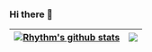 ### Hi there 👋

<!--
**rhythmbhandari/rhythmbhandari** is a ✨ _special_ ✨ repository because its `README.md` (this file) appears on your GitHub profile.

Here are some ideas to get you started:

- 🔭 I’m currently working on ...
- 🌱 I’m currently learning ...
- 👯 I’m looking to collaborate on ...
- 🤔 I’m looking for help with ...
- 💬 Ask me about ...
- 📫 How to reach me: ...
- 😄 Pronouns: ...
- ⚡ Fun fact: ...
-->



| <a href="https://github.com/rhythmbhandari/github-readme-stats"><img align="center" src="https://github-readme-stats.vercel.app/api?username=rhythmbhandari&show_icons=true&include_all_commits=true&theme=buefy&hide_border=true" alt="Rhythm's github stats" /></a> | <a href="https://github.com/rhythmbhandari/github-readme-stats"><img align="center" src="https://github-readme-stats.vercel.app/api/top-langs/?username=rhythmbhandari&layout=compact&theme=buefy&hide_border=true" /></a> |
| ------------- | ------------- |
